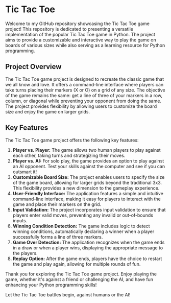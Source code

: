 # Tic Tac Toe
Welcome to my GitHub repository showcasing the Tic Tac Toe game project! This repository is dedicated to presenting a versatile implementation of the popular Tic Tac Toe game in Python. The project aims to provide a customizable and interactive way to play the game on boards of various sizes while also serving as a learning resource for Python programming.

## Project Overview
The Tic Tac Toe game project is designed to recreate the classic game that we all know and love. It offers a command-line interface where players can take turns placing their markers (X or O) on a grid of any size. The objective of the game remains the same: get a line of three of your markers in a row, column, or diagonal while preventing your opponent from doing the same. The project provides flexibility by allowing users to customize the board size and enjoy the game on larger grids.

## Key Features
The Tic Tac Toe game project offers the following key features:
1. **Player vs. Player:** The game allows two human players to play against each other, taking turns and strategizing their moves.
2. **Player vs. AI:** For solo play, the game provides an option to play against an AI opponent. Test your skills against the computer and see if you can outsmart it!
3. **Customizable Board Size:** The project enables users to specify the size of the game board, allowing for larger grids beyond the traditional 3x3. This flexibility provides a new dimension to the gameplay experience.
4. **User-Friendly Interface:** The application features a simple and intuitive command-line interface, making it easy for players to interact with the game and place their markers on the grid.
5. **Input Validation:** The project incorporates input validation to ensure that players enter valid moves, preventing any invalid or out-of-bounds inputs.
6. **Winning Condition Detection:** The game includes logic to detect winning conditions, automatically declaring a winner when a player successfully forms a line of three markers.
7. **Game Over Detection:** The application recognizes when the game ends in a draw or when a player wins, displaying the appropriate message to the players.
8. **Replay Option:** After the game ends, players have the choice to restart the game and play again, allowing for multiple rounds of fun.

Thank you for exploring the Tic Tac Toe game project. Enjoy playing the game, whether it's against a friend or challenging the AI, and have fun enhancing your Python programming skills!

Let the Tic Tac Toe battles begin, against humans or the AI!
